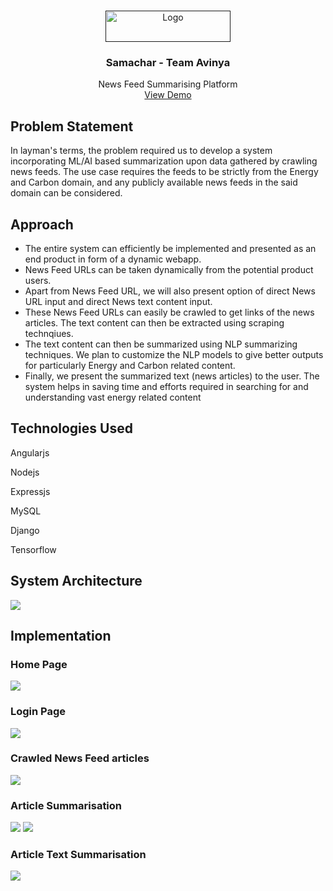 <!-- Improved compatibility of back to top link: See: https://github.com/othneildrew/Best-README-Template/pull/73 -->
<a name="readme-top"></a>


<!-- PROJECT LOGO -->
<br />
<div align="center">
  <a href="">
    <img src="https://drive.google.com/uc?export=view&id=1cWD-C03SZiRX8hCxu0sQn2c-i0i3b82F" alt="Logo" width="200" height="50">
  </a>

  <h3 align="center">Samachar - Team Avinya</h3>

  <p align="center">
    News Feed Summarising Platform
    <br>
    <a href="https://drive.google.com/file/d/1BXKskOZS-x5EvWd5h6GHEJHRitS6QlAx/view?usp=share_link">View Demo</a>
  </p>
</div>

## Problem Statement
In layman's terms, the problem required us to develop a system incorporating ML/AI based summarization upon data gathered by crawling news feeds. The use case requires the feeds to be strictly from the Energy and Carbon domain, and any publicly available news feeds in the said domain can be considered. 

## Approach
- The entire system can efficiently be implemented and presented as an end product in form of a dynamic webapp. 
- News Feed URLs can be taken dynamically from the potential product users.
- Apart from News Feed URL, we will also present option of direct News URL input and direct News text content input. 
- These News Feed URLs can easily be crawled to get links of the news articles. The text content can then be extracted using scraping technqiues.
- The text content can then be summarized using NLP summarizing techniques. We plan to customize the NLP models to give better outputs for particularly Energy and Carbon related content.
- Finally, we present the summarized text (news articles) to the user. The system helps in saving time and efforts required in searching for and understanding vast energy related content


## Technologies Used

Angularjs

Nodejs

Expressjs

MySQL

Django

Tensorflow

## System Architecture

<img src="https://drive.google.com/uc?export=view&id=194G1N3W6CbqgAayQ0aO20U7PNrZjyjXg">

## Implementation
### Home Page

<img src="https://drive.google.com/uc?export=view&id=17ArP-YSykmSeRewSh5ShWicqj4DMJdvA">

### Login Page 

<img src="https://drive.google.com/uc?export=view&id=1HJZyauOhX0ua0XGnvnTPEokvvpJ4QkuZ">

### Crawled News Feed articles

<img src="https://drive.google.com/uc?export=view&id=1eS8Zy0FFeO1z5PPjgDRWDpt7EywdxTM8">

### Article Summarisation

<img src="https://drive.google.com/uc?export=view&id=1mP2FVCwnBI6kJFKKU_H0AEHogPsEs2lS">
<img src="https://drive.google.com/uc?export=view&id=1Wxh1Unf6FCux5Jw4ZjwdRq68Znt2ue3d">

### Article Text Summarisation

<img src="https://drive.google.com/uc?export=view&id=1lvqCbktXh_nzqLCsJyHAOER76oWNE-Xj">
